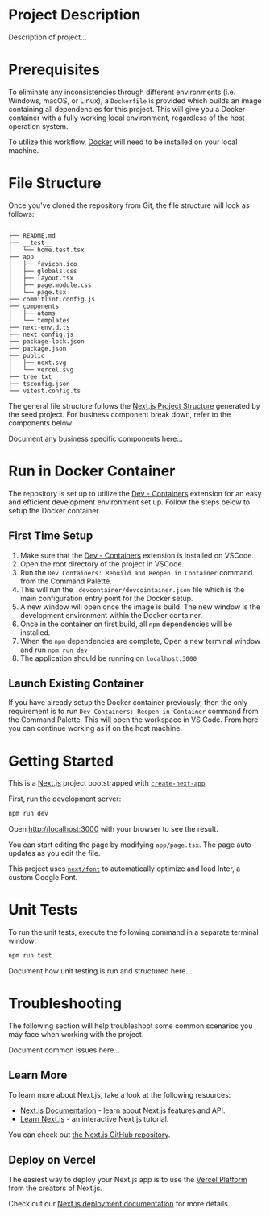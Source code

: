 # Project Description

Description of project...

# Prerequisites

To eliminate any inconsistencies through different environments (i.e. Windows, macOS, or Linux), a `Dockerfile` is provided which builds an image containing all dependencies for this project. This will give you a Docker container with a fully working local environment, regardless of the host operation system.

To utilize this workflow, [Docker](https://docs.docker.com/get-docker/) will need to be installed on your local machine.

# File Structure

Once you've cloned the repository from Git, the file structure will look as follows:

```
.
├── README.md
├── __test__
│   └── home.test.tsx
├── app
│   ├── favicon.ico
│   ├── globals.css
│   ├── layout.tsx
│   ├── page.module.css
│   └── page.tsx
├── commitlint.config.js
├── components
│   ├── atoms
│   └── templates
├── next-env.d.ts
├── next.config.js
├── package-lock.json
├── package.json
├── public
│   ├── next.svg
│   └── vercel.svg
├── tree.txt
├── tsconfig.json
└── vitest.config.ts

```

The general file structure follows the [Next.js Project Structure](https://nextjs.org/docs/getting-started/project-structure) generated by the seed project. For business component break down, refer to the components below:

Document any business specific components here...

# Run in Docker Container

The repository is set up to utilize the [Dev - Containers](https://marketplace.visualstudio.com/items?itemName=ms-vscode-remote.remote-containers) extension for an easy and efficient development environment set up. Follow the steps below to setup the Docker container.

## First Time Setup

1. Make sure that the [Dev - Containers](https://marketplace.visualstudio.com/items?itemName=ms-vscode-remote.remote-containers) extension is installed on VSCode.
2. Open the root directory of the project in VSCode.
3. Run the `Dev Containers: Rebuild and Reopen in Container` command from the Command Palette.
4. This will run the `.devcontainer/devcointainer.json` file which is the main configuration entry point for the Docker setup.
5. A new window will open once the image is build. The new window is the development environment within the Docker container.
6. Once in the container on first build, all `npm` dependencies will be installed.
7. When the `npm` dependencies are complete, Open a new terminal window and run `npm run dev`
8. The application should be running on `localhost:3000`

## Launch Existing Container

If you have already setup the Docker container previously, then the only requirement is to run `Dev Containers: Reopen in Container` command from the Command Palette. This will open the workspace in VS Code. From here you can continue working as if on the host machine.

# Getting Started

This is a [Next.js](https://nextjs.org/) project bootstrapped with [`create-next-app`](https://github.com/vercel/next.js/tree/canary/packages/create-next-app).

First, run the development server:

```bash
npm run dev
```

Open [http://localhost:3000](http://localhost:3000) with your browser to see the result.

You can start editing the page by modifying `app/page.tsx`. The page auto-updates as you edit the file.

This project uses [`next/font`](https://nextjs.org/docs/basic-features/font-optimization) to automatically optimize and load Inter, a custom Google Font.

# Unit Tests

To run the unit tests, execute the following command in a separate terminal window:

```bash
npm run test
```

Document how unit testing is run and structured here...

# Troubleshooting

The following section will help troubleshoot some common scenarios you may face when working with the project.

Document common issues here...

## Learn More

To learn more about Next.js, take a look at the following resources:

- [Next.js Documentation](https://nextjs.org/docs) - learn about Next.js features and API.
- [Learn Next.js](https://nextjs.org/learn) - an interactive Next.js tutorial.

You can check out [the Next.js GitHub repository](https://github.com/vercel/next.js/).

## Deploy on Vercel

The easiest way to deploy your Next.js app is to use the [Vercel Platform](https://vercel.com/new?utm_medium=default-template&filter=next.js&utm_source=create-next-app&utm_campaign=create-next-app-readme) from the creators of Next.js.

Check out our [Next.js deployment documentation](https://nextjs.org/docs/deployment) for more details.
